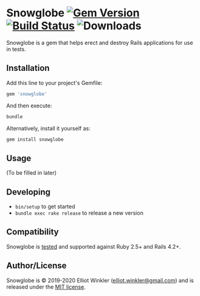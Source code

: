 # Snowglobe [![Gem Version][version-badge]][rubygems] [![Build Status][travis-badge]][travis] ![Downloads][downloads-badge]

[version-badge]: https://img.shields.io/gem/v/snowglobe.svg
[rubygems]: https://rubygems.org/gems/shoulda-matchers
[travis-badge]: https://img.shields.io/travis/mcmire/snowglobe/master.svg
[travis]: https://travis-ci.org/mcmire/snowglobe
[downloads-badge]: https://img.shields.io/gem/dtv/snowglobe.svg

Snowglobe is a gem that helps erect and destroy Rails applications for use in
tests.

## Installation

Add this line to your project's Gemfile:

``` ruby
gem 'snowglobe'
```

And then execute:

``` bash
bundle
```

Alternatively, install it yourself as:

``` bash
gem install snowglobe
```

## Usage

(To be filled in later)

## Developing

* `bin/setup` to get started
* `bundle exec rake release` to release a new version

## Compatibility

Snowglobe is [tested][travis] and supported against Ruby 2.5+ and Rails 4.2+.

## Author/License

Snowglobe is © 2019-2020 Elliot Winkler (<elliot.winkler@gmail.com>) and is
released under the [MIT license](LICENSE).
